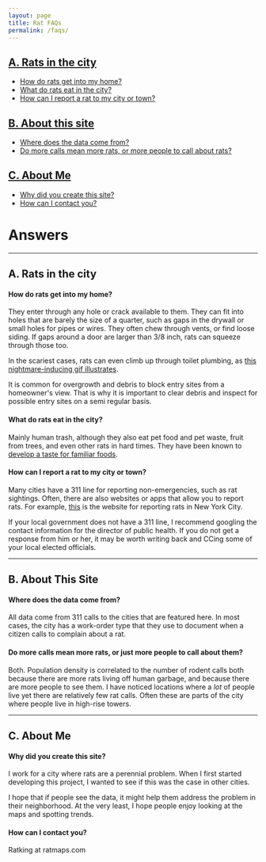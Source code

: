```yaml
---
layout: page
title: Rat FAQs
permalink: /faqs/
---
```



## [A. Rats in the city](#rats-in-the-city)

  + [How do rats get into my home?](#home)
  + [What do rats eat in the city?](#eat-what)
  + [How can I report a rat to my city or town?](#report)


## [B. About this site](#about-rat-maps)

  + [Where does the data come from?](#where-data)
  + [Do more calls mean more rats, or more people to call about rats?](#more-calls-mean)


## [C. About Me](#about-me)

  + [Why did you create this site?](#why)
  + [How can I contact you?](#contact)


# Answers

****

## A. Rats in the city <a id="rats-in-the-city"></a>

#### How do rats get into my home? <a id="home"></a>

They enter through any hole or crack available to them. They can fit into holes that are barely the size of a quarter, such as gaps in the drywall or small holes for pipes or wires. They often chew through vents, or find loose siding. If gaps around a door are larger than 3/8 inch, rats can squeeze through those too.  

In the scariest cases, rats can even climb up through toilet plumbing, as [this nightmare-inducing gif illustrates](http://img0.joyreactor.com/pics/post/gif-rat-toilet-662598.gif).

It is common for overgrowth and debris to block entry sites from a homeowner's view. That is why it is important to clear debris and inspect for possible entry sites on a semi regular basis.   


#### What do rats eat in the city? <a id="eat-what"></a>

Mainly human trash, although they also eat pet food and pet waste, fruit from trees, and even other rats in hard times. They have been known to [develop a taste for familiar foods](http://nymag.com/daily/intelligencer/2013/03/new-york-city-rats-wont-eat-just-anything.html).


#### How can I report a rat to my city or town? <a id="report"></a>

Many cities have a 311 line for reporting non-emergencies, such as rat sightings. Often, there are also websites or apps that allow you to report rats. For example, [this](http://www1.nyc.gov/nyc-resources/service/2374/rodent-complaint) is the website for reporting rats in New York City. 

If your local government does not have a 311 line, I recommend googling the contact information for the director of public health. If you do not get a response from him or her, it may be worth writing back and CCing some of your local elected officials. 

****

## B. About This Site <a id="about-rat-maps"></a>

#### Where does the data come from? <a id="where-data"></a>

All data come from 311 calls to the cities that are featured here. In most cases, the city has a work-order type that they use to document when a citizen calls to complain about a rat.


#### Do more calls mean more rats, or just more people to call about them? <a id="more-calls-mean"></a>

Both. Population density is correlated to the number of rodent calls both because there are more rats living off human garbage, and because there are more people to see them. I have noticed locations where a *lot* of people live yet there are relatively few rat calls. Often these are parts of the city where people live in high-rise towers.    

 
****

## C. About Me <a id="about-me"></a>

#### Why did you create this site? <a id="why"></a>

I work for a city where rats are a perennial problem. When I first started developing this project, I wanted to see if this was the case in other cities. 

I hope that if people see the data, it might help them address the problem in their neighborhood. At the very least, I hope people enjoy looking at the maps and spotting trends.   


#### How can I contact you? <a id="contact"></a>

Ratking at ratmaps.com

<br>





